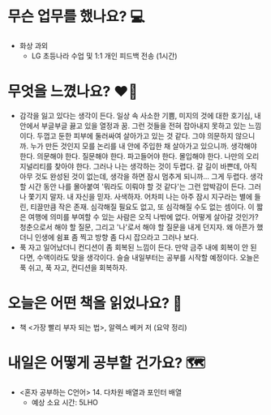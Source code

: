 # 무슨 업무를 했나요? 💻
- 화상 과외
    - LG 초등나라 수업 및 1:1 개인 피드백 전송 (1시간)

# 무엇을 느꼈나요? ❤️‍🔥
- 감각을 잃고 있다는 생각이 든다. 일상 속 사소한 기쁨, 미지의 것에 대한 호기심, 내 안에서 부글부글 끓고 있을 열정과 꿈. 그런 것들을 전혀 잡아내지 못하고 있는 느낌이다. 두껍고 둔한 피부에 둘러싸여 살아가고 있는 것 같다. 그야 의문하지 않으니까. 누가 만든 것인지 모를 논리를 내 안에 주입한 채 살아가고 있으니까. 생각해야 한다. 의문해야 한다. 질문해야 한다. 파고들어야 한다. 몰입해야 한다. 나만의 오리지널리티를 찾아야 한다. 그러나 나는 생각하는 것이 두렵다. 갈 길이 바쁜데, 아직 아무 것도 완성된 것이 없는데, 생각을 하면 잠시 멈추게 되니까... 그게 두렵다. 생각할 시간 동안 나를 몰아붙여 '뭐라도 이뤄야 할 것 같다'는 그런 압박감이 든다. 그러나 쫓기지 말자. 내 자신을 믿자. 사색하자. 어차피 나는 아주 잠시 지구라는 별에 들린, 티끌만큼 작은 존재. 심각해질 필요도 없고, 또 심각해질 수도 없는 셈이다. 이 짧은 여행에 의미를 부여할 수 있는 사람은 오직 나밖에 없다. 어떻게 살아갈 것인가? 청춘으로서 해야 할 질문, 그리고 '나'로서 해야 할 질문을 내게 던지자. 왜 아픈가 했더니 인생에 쉼표 좀 찍고 방향 좀 다시 잡으라고 그러나 보다.
- 푹 자고 일어났더니 컨디션이 좀 회복된 느낌이 든다. 만약 금주 내에 회복이 안 된다면, 수액이라도 맞을 생각이다. 슬슬 내일부터는 공부를 시작할 예정이다. 오늘은 푹 쉬고, 푹 자고, 컨디션을 회복하자.

# 오늘은 어떤 책을 읽었나요? 📖
- 책 <가장 빨리 부자 되는 법>, 알렉스 베커 저 (요약 정리)

# 내일은 어떻게 공부할 건가요? 🗺
- <혼자 공부하는 C언어> 14. 다차원 배열과 포인터 배열
    - 예상 소요 시간: 5LHO